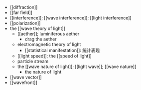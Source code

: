 - [[diffraction]]
- [[far field]]
- [[interference]]; [[wave interference]]; [[light interference]]
- [[polarization]]
- the [[wave theory of light]]
    - [[aether]]; luminiferous aether
        - drag the aether
    - electromagnetic theory of light
        - [[statistical manifestation]]: 统计表现 
    - [[light speed]]; the [[speed of light]]
    - particle stream
    - the [[wave nature of light]]; [[light wave]]; [[wave nature]]
        - the nature of light
- [[wave vector]]
- [[wavefront]]
